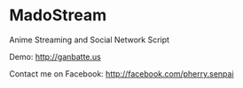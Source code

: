 MadoStream
==========

Anime Streaming and Social Network Script

Demo: http://ganbatte.us


Contact me on Facebook: http://facebook.com/pherry.senpai
